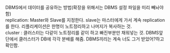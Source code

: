 DBMS에서 데이터를 공유하는 방법(확장을 위해서는 DBMS 설정 파일을 미리 빼놔야함)<br>
replication: Master와 Slave를 지정한다. slave는 마스터에게 가서 계속 replication를 한다. 리플리케이션은 한명이 노트정리하고 나머지가 복사하는 것.<br>
cluster : 클러스터는 다같이 노트정리를 같이 하고 빠진부분만 채워넣는 것. DBMS앞단에서 클러스터가 DB에 각각 분배를 해줌. DBMS끼리는 계속 너도 그거 받았어?하고 확인함.
